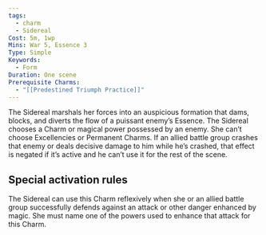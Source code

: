 ```yaml
---
tags:
  - charm
  - Sidereal
Cost: 5m, 1wp
Mins: War 5, Essence 3
Type: Simple
Keywords:
  - Form
Duration: One scene
Prerequisite Charms:
  - "[[Predestined Triumph Practice]]"
---
```

The Sidereal marshals her forces into an auspicious formation that dams, blocks, and diverts the flow of a puissant enemy’s Essence. The Sidereal chooses a Charm or magical power possessed by an enemy. She can’t choose Excellencies or Permanent Charms. If an allied battle group crashes that enemy or deals decisive damage to him while he’s crashed, that effect is negated if it’s active and he can’t use it for the rest of the scene. 

## Special activation rules

The Sidereal can use this Charm reflexively when she or an allied battle group successfully defends against an attack or other danger enhanced by magic. She must name one of the powers used to enhance that attack for this Charm.